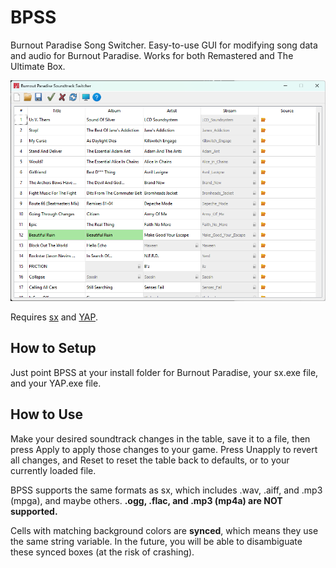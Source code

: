 # BPSS
Burnout Paradise Song Switcher. Easy-to-use GUI for modifying song data and audio for Burnout Paradise. Works for both Remastered and The Ultimate Box.

![Screenshot of BPSS software](image.png)

Requires [sx](https://burnout.wiki/wiki/Sounds_(Burnout_Paradise)) and [YAP](https://github.com/burninrubber0/YAP).

## How to Setup
Just point BPSS at your install folder for Burnout Paradise, your sx.exe file, and your YAP.exe file.

## How to Use
Make your desired soundtrack changes in the table, save it to a file, then press Apply to apply those changes to your game. Press Unapply to revert all changes, and Reset to reset the table back to defaults, or to your currently loaded file.

BPSS supports the same formats as sx, which includes .wav, .aiff, and .mp3 (mpga), and maybe others. **.ogg, .flac, and .mp3 (mp4a) are NOT supported.**

Cells with matching background colors are **synced**, which means they use the same string variable. In the future, you will be able to disambiguate these synced boxes (at the risk of crashing).